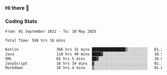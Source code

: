 ### Hi there 👋

<!--
**Girrafeec/girrafeec** is a ✨ _special_ ✨ repository because its `README.md` (this file) appears on your GitHub profile.

Here are some ideas to get you started:

- 🔭 I’m currently working on ...
- 🌱 I’m currently learning ...
- 👯 I’m looking to collaborate on ...
- 🤔 I’m looking for help with ...
- 💬 Ask me about ...
- 📫 How to reach me: ...
- 😄 Pronouns: ...
- ⚡ Fun fact: ...
-->

### Coding Stats
<!--START_SECTION:waka-->

```txt
From: 01 September 2022 - To: 10 May 2025

Total Time: 598 hrs 16 mins

Kotlin                 366 hrs 31 mins ███████████████▒░░░░░░░░░   61.27 %
Java                   110 hrs 49 mins ████▓░░░░░░░░░░░░░░░░░░░░   18.53 %
XML                    65 hrs 5 mins   ██▓░░░░░░░░░░░░░░░░░░░░░░   10.88 %
JavaScript             16 hrs 34 mins  ▓░░░░░░░░░░░░░░░░░░░░░░░░   02.77 %
Markdown               10 hrs 4 mins   ▒░░░░░░░░░░░░░░░░░░░░░░░░   01.68 %
```

<!--END_SECTION:waka-->
